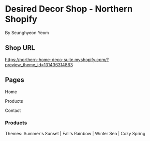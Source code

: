 # Desired Decor Shop - Northern Shopify
By Seunghyeon Yeom

## Shop URL
https://northern-home-deco-suite.myshopify.com/?preview_theme_id=131436314863

## Pages
Home

Products

Contact

### Products
Themes: Summer's Sunset | Fall's Rainbow | Winter Sea | Cozy Spring